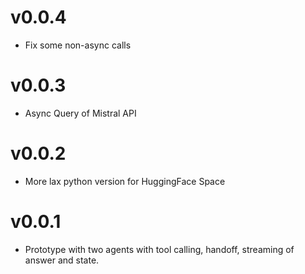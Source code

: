 # v0.0.4

- Fix some non-async calls

# v0.0.3
- Async Query of Mistral API

# v0.0.2
- More lax python version for HuggingFace Space

# v0.0.1
- Prototype with two agents with tool calling, handoff, streaming of answer and state. 